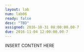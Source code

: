```yaml
---
layout: lab
num: lab06
ready: false
desc: "TBD"
assigned: 2016-10-31 08:00:00.00-7
due: 2016-11-04 12:00:00.00-7
---
```


INSERT CONTENT HERE

